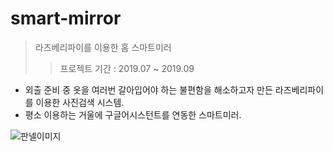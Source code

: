 # smart-mirror
>라즈베리파이를 이용한 홈 스마트미러
>> 프로젝트 기간 : 2019.07 ~ 2019.09

- 외출 준비 중 옷을 여러번 갈아입어야 하는 불편함을 해소하고자 만든 라즈베리파이를 이용한 사진검색 시스템. 
- 평소 이용하는 거울에 구글어시스턴트를 연동한 스마트미러.


![판넬이미지](https://user-images.githubusercontent.com/91947795/212639397-2df69d34-4d5a-4c9c-b0f4-c2a66a9d9e3b.PNG)
